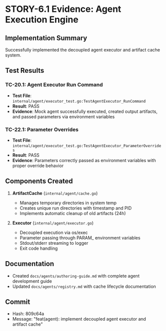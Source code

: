 # STORY-6.1 Evidence: Agent Execution Engine

## Implementation Summary
Successfully implemented the decoupled agent executor and artifact cache system.

## Test Results

### TC-20.1: Agent Executor Run Command
- **Test File**: `internal/agent/executor_test.go:TestAgentExecutor_RunCommand`
- **Result**: PASS
- **Evidence**: Mock agent successfully executed, created output artifacts, and passed parameters via environment variables

### TC-22.1: Parameter Overrides
- **Test File**: `internal/agent/executor_test.go:TestAgentExecutor_ParameterOverrides`
- **Result**: PASS
- **Evidence**: Parameters correctly passed as environment variables with proper override behavior

## Components Created

1. **ArtifactCache** (`internal/agent/cache.go`)
   - Manages temporary directories in system temp
   - Creates unique run directories with timestamp and PID
   - Implements automatic cleanup of old artifacts (24h)

2. **Executor** (`internal/agent/executor.go`)
   - Decoupled execution via os/exec
   - Parameter passing through PARAM_ environment variables
   - Stdout/stderr streaming to logger
   - Exit code handling

## Documentation
- Created `docs/agents/authoring-guide.md` with complete agent development guide
- Updated `docs/agents/registry.md` with cache lifecycle documentation

## Commit
- Hash: 809c64a
- Message: "feat(agent): implement decoupled agent executor and artifact cache"